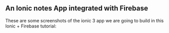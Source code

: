 ## An Ionic notes App integrated with Firebase

These are some screenshots of the ionic 3 app we are going to build in this Ionic + Firebase tutorial:

